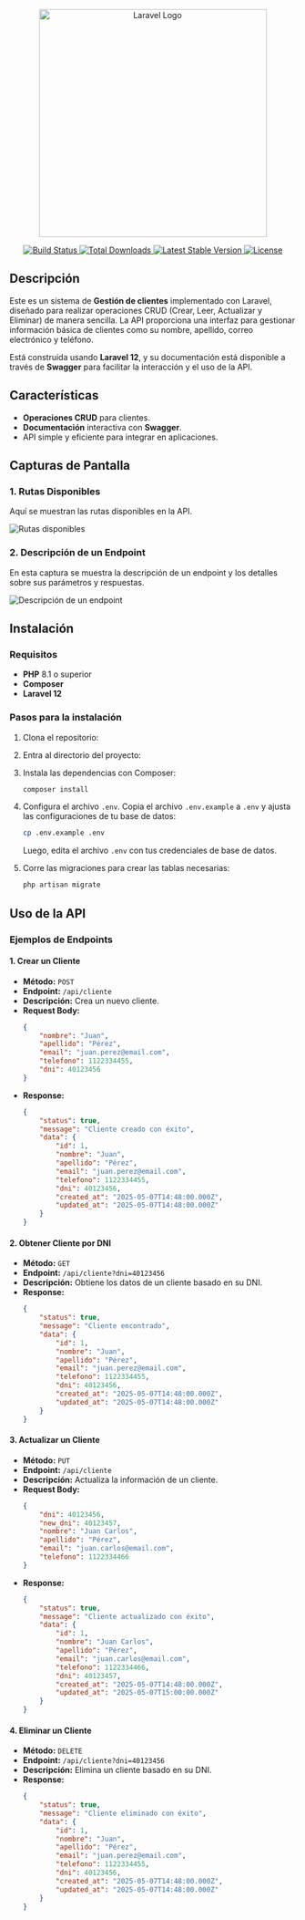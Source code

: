 <p align="center">
  <a href="https://laravel.com" target="_blank">
    <img src="https://raw.githubusercontent.com/laravel/art/master/logo-lockup/5%20SVG/2%20CMYK/1%20Full%20Color/laravel-logolockup-cmyk-red.svg" width="400" alt="Laravel Logo">
  </a>
</p>

<p align="center">
  <a href="https://github.com/tu-usuario/tu-repositorio/actions">
    <img src="https://github.com/tu-usuario/tu-repositorio/workflows/tests/badge.svg" alt="Build Status">
  </a>
  <a href="https://packagist.org/packages/laravel/framework">
    <img src="https://img.shields.io/packagist/dt/laravel/framework" alt="Total Downloads">
  </a>
  <a href="https://packagist.org/packages/laravel/framework">
    <img src="https://img.shields.io/packagist/v/laravel/framework" alt="Latest Stable Version">
  </a>
  <a href="https://packagist.org/packages/laravel/framework">
    <img src="https://img.shields.io/packagist/l/laravel/framework" alt="License">
  </a>
</p>

## Descripción

Este es un sistema de **Gestión de clientes** implementado con Laravel, diseñado para realizar operaciones CRUD (Crear, Leer, Actualizar y Eliminar) de manera sencilla. La API proporciona una interfaz para gestionar información básica de clientes como su nombre, apellido, correo electrónico y teléfono. 

Está construida usando **Laravel 12**, y su documentación está disponible a través de **Swagger** para facilitar la interacción y el uso de la API.

## Características

- **Operaciones CRUD** para clientes.
- **Documentación** interactiva con **Swagger**.
- API simple y eficiente para integrar en aplicaciones.

## Capturas de Pantalla

### 1. Rutas Disponibles

Aquí se muestran las rutas disponibles en la API.

![Rutas disponibles](sw1.png)

### 2. Descripción de un Endpoint

En esta captura se muestra la descripción de un endpoint y los detalles sobre sus parámetros y respuestas.

![Descripción de un endpoint](sw22.png)

## Instalación

### Requisitos

- **PHP** 8.1 o superior
- **Composer**
- **Laravel 12**

### Pasos para la instalación

1. Clona el repositorio:

   

2. Entra al directorio del proyecto:

   

3. Instala las dependencias con Composer:

    ```bash
    composer install
    ```

4. Configura el archivo `.env`. Copia el archivo `.env.example` a `.env` y ajusta las configuraciones de tu base de datos:

    ```bash
    cp .env.example .env
    ```

    Luego, edita el archivo `.env` con tus credenciales de base de datos.

5. Corre las migraciones para crear las tablas necesarias:

    ```bash
    php artisan migrate
    ```

## Uso de la API


### Ejemplos de Endpoints

#### 1. Crear un Cliente

- **Método:** `POST`
- **Endpoint:** `/api/cliente`
- **Descripción:** Crea un nuevo cliente.
- **Request Body:**
    ```json
    {
        "nombre": "Juan",
        "apellido": "Pérez",
        "email": "juan.perez@email.com",
        "telefono": 1122334455,
        "dni": 40123456
    }
    ```
- **Response:**
    ```json
    {
        "status": true,
        "message": "Cliente creado con éxito",
        "data": {
            "id": 1,
            "nombre": "Juan",
            "apellido": "Pérez",
            "email": "juan.perez@email.com",
            "telefono": 1122334455,
            "dni": 40123456,
            "created_at": "2025-05-07T14:48:00.000Z",
            "updated_at": "2025-05-07T14:48:00.000Z"
        }
    }
    ```

#### 2. Obtener Cliente por DNI

- **Método:** `GET`
- **Endpoint:** `/api/cliente?dni=40123456`
- **Descripción:** Obtiene los datos de un cliente basado en su DNI.
- **Response:**
    ```json
    {
        "status": true,
        "message": "Cliente encontrado",
        "data": {
            "id": 1,
            "nombre": "Juan",
            "apellido": "Pérez",
            "email": "juan.perez@email.com",
            "telefono": 1122334455,
            "dni": 40123456,
            "created_at": "2025-05-07T14:48:00.000Z",
            "updated_at": "2025-05-07T14:48:00.000Z"
        }
    }
    ```

#### 3. Actualizar un Cliente

- **Método:** `PUT`
- **Endpoint:** `/api/cliente`
- **Descripción:** Actualiza la información de un cliente.
- **Request Body:**
    ```json
    {
        "dni": 40123456,
        "new_dni": 40123457,
        "nombre": "Juan Carlos",
        "apellido": "Pérez",
        "email": "juan.carlos@email.com",
        "telefono": 1122334466
    }
    ```
- **Response:**
    ```json
    {
        "status": true,
        "message": "Cliente actualizado con éxito",
        "data": {
            "id": 1,
            "nombre": "Juan Carlos",
            "apellido": "Pérez",
            "email": "juan.carlos@email.com",
            "telefono": 1122334466,
            "dni": 40123457,
            "created_at": "2025-05-07T14:48:00.000Z",
            "updated_at": "2025-05-07T15:00:00.000Z"
        }
    }
    ```

#### 4. Eliminar un Cliente

- **Método:** `DELETE`
- **Endpoint:** `/api/cliente?dni=40123456`
- **Descripción:** Elimina un cliente basado en su DNI.
- **Response:**
    ```json
    {
        "status": true,
        "message": "Cliente eliminado con éxito",
        "data": {
            "id": 1,
            "nombre": "Juan",
            "apellido": "Pérez",
            "email": "juan.perez@email.com",
            "telefono": 1122334455,
            "dni": 40123456,
            "created_at": "2025-05-07T14:48:00.000Z",
            "updated_at": "2025-05-07T14:48:00.000Z"
        }
    }
    ```




